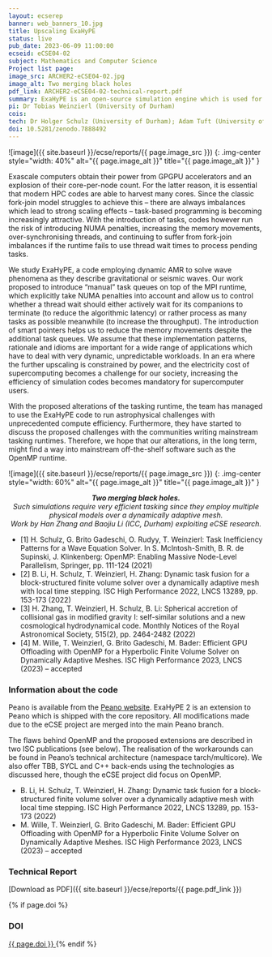 ```yaml
---
layout: ecserep
banner: web_banners_10.jpg
title: Upscaling ExaHyPE
status: live
pub_date: 2023-06-09 11:00:00
ecseid: eCSE04-02
subject: Mathematics and Computer Science 
Project list page:
image_src: ARCHER2-eCSE04-02.jpg
image_alt: Two merging black holes
pdf_link: ARCHER2-eCSE04-02-technical-report.pdf
summary: ExaHyPE is an open-source simulation engine which is used for astrophysical challenges and seismic problems such as earthquake simulation. It hides most of the computing aspects from users, who need only enter the relevant scientific parameters when creating a new simulation code. This means a new simulation can be prepared in just a few hours, whereas it could take weeks, months, or even years to write from scratch. ExaHyPE is also designed to be able to exploit the future generation of exascale computers, which will have many more cores per node than current supercomputers. The need to harvest these cores makes task-based programming increasingly attractive. However, introducing tasks into codes also introduces other complexities. This eCSE project carried out modifications which have allowed the ExaHyPE code to run astrophysical simulations with unprecedented compute efficiency. As electricity costs rise and concerns grow over the environmental impact of supercomputing, there is an ever-growing focus on the need to increase the efficiency of simulation codes.
pi: Dr Tobias Weinzierl (University of Durham)
cois: 
tech: Dr Holger Schulz (University of Durham); Adam Tuft (University of Durham) 
doi: 10.5281/zenodo.7888492
---
```




![image]({{ site.baseurl }}/ecse/reports/{{ page.image_src }})
{: .img-center style="width: 40%" alt="{{ page.image_alt }}" title="{{ page.image_alt }}" }

Exascale computers obtain their power from GPGPU accelerators and an explosion of their core-per-node count. For the latter reason, it is essential that modern HPC codes are able to harvest many cores. Since the classic fork-join model struggles to achieve this – there are always imbalances which lead to strong scaling effects – task-based programming is becoming increasingly attractive. With the introduction of tasks, codes however run the risk of introducing NUMA penalties, increasing the memory movements, over-synchronising threads, and continuing to suffer from fork-join imbalances if the runtime fails to use thread wait times to process pending tasks. 

We study ExaHyPE, a code employing dynamic AMR to solve wave phenomena as they describe gravitational or seismic waves. Our work proposed to introduce “manual” task queues on top of the MPI runtime, which explicitly take NUMA penalties into account and allow us to control whether a thread wait should either actively wait for its companions to terminate (to reduce the algorithmic latency) or rather process as many tasks as possible meanwhile (to increase the throughput). The introduction of smart pointers helps us to reduce the memory movements despite the additional task queues. We assume that these implementation patterns, rationale and idioms are important for a wide range of applications which have to deal with very dynamic, unpredictable workloads. In an era where the further upscaling is constrained by power, and the electricity cost of supercomputing becomes a challenge for our society, increasing the efficiency of simulation codes becomes mandatory for supercomputer users.

With the proposed alterations of the tasking runtime, the team has managed to use the ExaHyPE code to run astrophysical challenges with unprecedented compute efficiency. Furthermore, they have started to discuss the proposed challenges with the communities writing mainstream tasking runtimes. Therefore, we hope that our alterations, in the long term, might find a way into mainstream off-the-shelf software such as the OpenMP runtime.

![image]({{ site.baseurl }}/ecse/reports/{{ page.image_src }})
{: .img-center style="width: 60%" alt="{{ page.image_alt }}" title="{{ page.image_alt }}" }

<p align="center"><i><b>Two merging black holes.</b><br/> Such simulations require very efficient tasking since they employ multiple physical models over a dynamically adaptive mesh.<br/> Work by Han Zhang and Baojiu Li (ICC, Durham) exploiting eCSE research.</i></p>

- [1] H. Schulz, G. Brito Gadeschi, O. Rudyy, T. Weinzierl: Task Inefficiency Patterns for a Wave Equation Solver. In S. McIntosh-Smith, B. R. de Supinski, J. Klinkenberg: OpenMP: Enabling Massive Node-Level Parallelism, Springer, pp. 111-124 (2021)
- [2] B. Li, H. Schulz, T. Weinzierl, H. Zhang: Dynamic task fusion for a block-structured finite volume solver over a dynamically adaptive mesh with local time stepping. ISC High Performance 2022, LNCS 13289, pp. 153-173 (2022)
- [3] H. Zhang, T. Weinzierl, H. Schulz, B. Li: Spherical accretion of collisional gas in modified gravity I: self-similar solutions and a new cosmological hydrodynamical code. Monthly Notices of the Royal Astronomical Society, 515(2), pp. 2464-2482 (2022)
- [4] M. Wille, T. Weinzierl, G. Brito Gadeschi, M. Bader: Efficient GPU Offloading with OpenMP for a Hyperbolic Finite Volume Solver on Dynamically Adaptive Meshes. ISC High Performance 2023, LNCS (2023) – accepted


### Information about the code


Peano is available from the [Peano website](http://www.peano-framework.org). ExaHyPE 2 is an extension to Peano which is shipped with the core repository. All modifications made due to the eCSE project are merged into the main Peano branch.

The flaws behind OpenMP and the proposed extensions are described in two ISC publications (see below). The realisation of the workarounds can be found in Peano’s technical architecture (namespace tarch/multicore). We also offer TBB, SYCL and C++ back-ends using the technologies as discussed here, though the eCSE project did focus on OpenMP.

-	B. Li, H. Schulz, T. Weinzierl, H. Zhang: Dynamic task fusion for a block-structured finite volume solver over a dynamically adaptive mesh with local time stepping. ISC High Performance 2022, LNCS 13289, pp. 153-173 (2022)
-	M. Wille, T. Weinzierl, G. Brito Gadeschi, M. Bader: Efficient GPU Offloading with OpenMP for a Hyperbolic Finite Volume Solver on Dynamically Adaptive Meshes. ISC High Performance 2023, LNCS (2023) – accepted


### Technical Report

[Download as PDF]({{ site.baseurl }}/ecse/reports/{{ page.pdf_link }})



{% if page.doi  %}
### DOI
  <a href="https://doi.org/{{ page.doi }}">
     {{ page.doi }}
  </a>
{% endif %}
